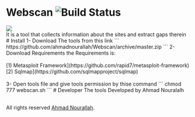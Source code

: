 # Webscan ![Build Status](http://webscan.esy.es/web.svg)<br>
<img src="http://webscan.esy.es/web.png">
<br>
It is a tool that collects information about the sites and extract gaps therein
# Install
1- Download The tools from this link 
```
https://github.com/ahmadnourallah/Webscan/archive/master.zip
```
2- Download Requirements the Requirements is:<br>
<br>
[1) Metasploit Framework](https://github.com/rapid7/metasploit-framework)<br>
[2) Sqlmap](https://github.com/sqlmapproject/sqlmap)<br>
<br>
3- Open tools file and give tools permission by thise command
```
chmod 777 webscan.sh
```
# Developer
The tools Developed by Ahmad Nouralalh<br>
<br>

All rights reserved [Ahmad Nourallah](https://www.facebook.com/ahmadnurallah).
